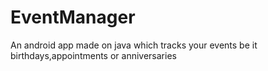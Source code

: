 # EventManager
An android app made on java which tracks your events be it birthdays,appointments or anniversaries
